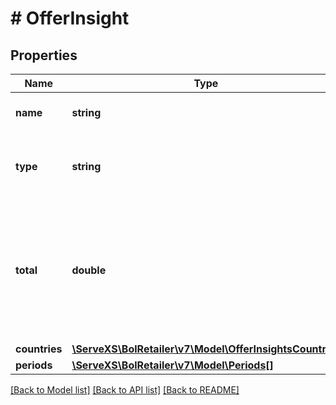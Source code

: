 # # OfferInsight

## Properties

Name | Type | Description | Notes
------------ | ------------- | ------------- | -------------
**name** | **string** | The name of the requested offer insight. |
**type** | **string** | Interpretation of the data that applies to this measurement. |
**total** | **double** | Total number of customer visits on the product page when the offer had the buy box over the requested period (excluding the current day). | [optional]
**countries** | [**\ServeXS\BolRetailer\v7\Model\OfferInsightsCountry[]**](OfferInsightsCountry.md) |  |
**periods** | [**\ServeXS\BolRetailer\v7\Model\Periods[]**](Periods.md) |  |

[[Back to Model list]](../../README.md#models) [[Back to API list]](../../README.md#endpoints) [[Back to README]](../../README.md)
